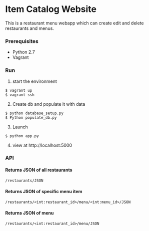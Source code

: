 
# Item Catalog Website

This is a restaurant menu webapp which can create edit and delete restaurants and menus.

### Prerequisites

* Python 2.7
* Vagrant

### Run
1. start the environment
```
$ vagrant up 
$ vagrant ssh
```

2. Create db and populate it with data

```
$ python database_setup.py
$ Python populate_db.py
```

3. Launch
```
$ python app.py
```
4. view at http://localhost:5000

### API
#### Returns JSON of all restaurants
```
/restaurants/JSON
```
#### Returns JSON of specific menu item
```
/restaurants/<int:restaurant_id>/menu/<int:menu_id>/JSON
```
#### Returns JSON of menu
```
/restaurants/<int:restaurant_id>/menu/JSON
```